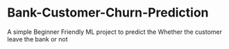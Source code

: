 # Bank-Customer-Churn-Prediction
A simple Beginner Friendly ML project to predict the Whether the customer leave the bank or not
